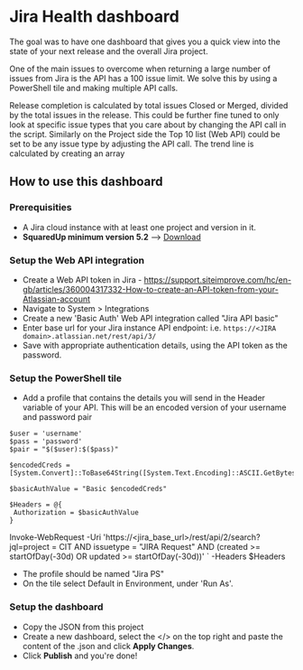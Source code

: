 # Jira Health dashboard

The goal was to have one dashboard that gives you a quick view into the state of your next release and the overall Jira project.

One of the main issues to overcome when returning a large number of issues from Jira is the API has a 100 issue limit. We solve this by using a PowerShell tile and making multiple API calls.

Release completion is calculated by total issues Closed or Merged, divided by the total issues in the release. This could be further fine tuned to only look at specific issue types that you care about by changing the API call in the script.
Similarly on the Project side the Top 10 list (Web API) could be set to be any issue type by adjusting the API call.
The trend line is calculated by creating an array

## How to use this dashboard

### Prerequisities
- A Jira cloud instance with at least one project and version in it.
- **SquaredUp minimum version 5.2** --> [Download](https://download.squaredup.com/)

### Setup the Web API integration
- Create a Web API token in Jira - https://support.siteimprove.com/hc/en-gb/articles/360004317332-How-to-create-an-API-token-from-your-Atlassian-account
- Navigate to System > Integrations
- Create a new 'Basic Auth' Web API integration called "Jira API basic"
- Enter base url for your Jira instance API endpoint: i.e. `https://<JIRA domain>.atlassian.net/rest/api/3/`
- Save with appropriate authentication details, using the API token as the password.

### Setup the PowerShell tile
- Add a profile that contains the details you will send in the Header variable of your API. This will be an encoded version of your username and password pair 
```
$user = 'username'
$pass = 'password'
$pair = "$($user):$($pass)"

$encodedCreds = [System.Convert]::ToBase64String([System.Text.Encoding]::ASCII.GetBytes($pair))

$basicAuthValue = "Basic $encodedCreds"

$Headers = @{
 Authorization = $basicAuthValue
}
```
Invoke-WebRequest -Uri 'https://<jira_base_url>/rest/api/2/search?jql=project = CIT AND issuetype = "JIRA Request" AND (created >= startOfDay(-30d) OR updated >= startOfDay(-30d))' `
-Headers $Headers
- The profile should be named "Jira PS"
- On the tile select Default in Environment, under 'Run As'.

### Setup the dashboard
- Copy the JSON from this project
- Create a new dashboard, select the </> on the top right and paste the content of the .json and click **Apply Changes**.
- Click **Publish** and you're done!
